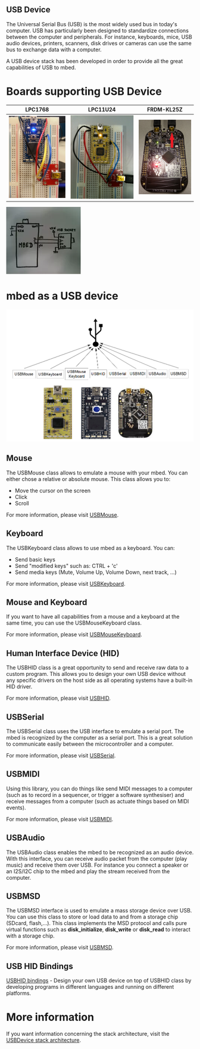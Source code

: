 ## USB Device

The Universal Serial Bus (USB) is the most widely used bus in today's computer. USB has particularly been designed to standardize connections between the computer and peripherals. For instance, keyboards, mice, USB audio devices, printers, scanners, disk drives or cameras can use the same bus to exchange data with a computer.

A USB device stack has been developed in order to provide all the great capabilities of USB to mbed.   

# Boards supporting USB Device

LPC1768 | LPC11U24 | FRDM-KL25Z   
---|---|---  
![](../../Images/lpc1768_usb.jpg) | ![](../../Images/LPC11U24_usb.jpg) | ![](../../Images/FRDM_KL25Z.jpg)  |

<span class="images">![](../../Images/mbed_usb_drawing.jpg)</span>

# mbed as a USB device

<span class="images">![](../../Images/capa2.png)</span>

## Mouse

The USBMouse class allows to emulate a mouse with your mbed. You can either chose a relative or absolute mouse. This class allows you to:

* Move the cursor on the screen
* Click 
* Scroll

For more information, please visit [USBMouse](USBMouse.md).

## Keyboard

The USBKeyboard class allows to use mbed as a keyboard. You can:

* Send basic keys
* Send "modified keys" such as: CTRL + 'c'
* Send media keys (Mute, Volume Up, Volume Down, next track, ...)

For more information, please visit [USBKeyboard](USBKeyboard.md).

## Mouse and Keyboard

If you want to have all capabilities from a mouse and a keyboard at the same time, you can use the USBMouseKeyboard class. 

For more information, please visit [USBMouseKeyboard](USBMouseKeyboard.md).

## Human Interface Device (HID)

The USBHID class is a great opportunity to send and receive raw data to a custom program. This allows you to design your own USB device without any specific drivers on the host side as all operating systems have a built-in HID driver.

For more information, please visit [USBHID](USBHID.md).

## USBSerial

The USBSerial class uses the USB interface to emulate a serial port. The mbed is recognized by the computer as a serial port. This is a great solution to communicate easily between the microcontroller and a computer.

For more information, please visit [USBSerial](USBSerial.md).

## USBMIDI

Using this library, you can do things like send MIDI messages to a computer (such as to record in a sequencer, or trigger a software synthesiser) and receive messages from a computer (such as actuate things based on MIDI events).

For more information, please visit [USBMIDI](USBMIDI.md).

## USBAudio

The USBAudio class enables the mbed to be recognized as an audio device. With this interface, you can receive audio packet from the computer (play music) and receive them over USB. For instance you connect a speaker or an I2S/I2C chip to the mbed and play the stream received from the computer.

## USBMSD

The USBMSD interface is used to emulate a mass storage device over USB. You can use this class to store or load data to and from a storage chip (SDcard, flash,...). This class implements the MSD protocol and calls pure virtual functions such as **disk_initialize**, **disk_write** or **disk_read** to interact with a storage chip. 

For more information, please visit [USBMSD](USBMSD.md).

## USB HID Bindings

[USBHID bindings](http://mbed.org/cookbook/USBHID-bindings-) - Design your own USB device on top of USBHID class by developing programs in different languages and running on different platforms.

# More information

If you want information concerning the stack architecture, visit the [USBDevice stack architecture](http://mbed.org/users/samux/notebook/usbdevice-stack-architecture/).
